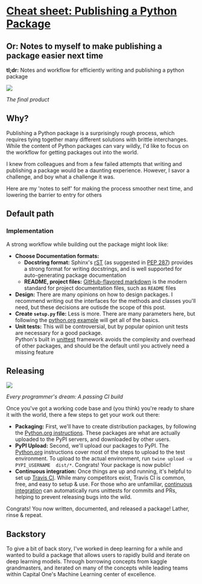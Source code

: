 # [Cheat sheet: Publishing a Python Package](https://www.hergertarian.com/cheat-sheet-publishing-a-python-package)

## Or: Notes to myself to make publishing a package easier next time

**tl;dr:** Notes and workflow for efficiently writing and publishing a python package 

![](/s/readthedocs.png)

*The final product*

## Why?

Publishing a Python package is a surprisingly rough process, which requires tying together many different solutions 
with brittle interchanges. While the content of Python packages can vary wildly, I'd like to focus on the workflow
for getting packages out into the world. 

I knew from colleagues and from a few failed attempts that writing and publishing a package would be a daunting 
experience. However, I savor a challenge, and boy what a challenge it was. 

Here are my 'notes to self' for making the process smoother next time, and lowering the barrier to entry for others

## Default path

### Implementation

A strong workflow while building out the package might look like:

 - **Choose Documentation formats:**
   - **Docstring format:** Sphinx's [rST](http://www.sphinx-doc.org/en/master/usage/restructuredtext/basics.html) 
   (as suggested in [PEP 287](https://www.python.org/dev/peps/pep-0287/)) provides a strong format for writing 
   docstrings, and is well supported for auto-generating package documentation
   - **README, project files:** [GitHub-flavored markdown](https://github.github.com/gfm/) is the modern standard for 
   project documentation files, such as `README` files  
 - **Design:** There are many opinions on how to design packages. I recommend writing out the interfaces for the 
 methods and classes you'll need, but these decisions are outisde the scope of this post.
 - **Create `setup.py` file:** Less is more. There are many parameters here, but following the 
 [python.org example](https://packaging.python.org/tutorials/packaging-projects/#creating-setup-py) will get all of 
 the basics.
 - **Unit tests:** This will be controversial, but by popular opinion unit tests are necessary for a good package.  
 Python's built in [unittest](https://docs.python.org/3/library/unittest.html) framework avoids the complexity and 
 overhead of other packages, and should be the default until you actively need a missing feature 

## Releasing

![](/s/travis.png)

*Every programmer's dream: A passing CI build*

Once you've got a working code base and (you think) you're ready to share it with the world, there a few steps to get 
your work out there:

 - **Packaging:** First, we'll have to create distribution packages, by following the 
 [Python.org instructions](https://packaging.python.org/tutorials/packaging-projects/#generating-distribution-archives). 
 These packages are what are actually uploaded to the PyPI servers, and downloaded by other users.  
 - **PyPI Upload:** Second, we'll upload our packages to PyPI. The [Python.org](https://packaging.python.org/tutorials/packaging-projects/#uploading-the-distribution-archives)
 instructions cover most of the steps to upload to the test environment. To upload to the actual environment, 
 run `twine upload -u PYPI_USERNAME  dist/*`. Congrats! Your package is now public!
 - **Continuous integration:** Once things are up and running, it's helpful to set up [Travis CI](https://travis-ci.org/). 
 While many competitors exist, Travis CI is common, free, and easy to setup & use. For those who are unfamiliar, 
 [continuous integration](https://www.atlassian.com/continuous-delivery/continuous-integration-intro) can automatically 
 runs unittests for commits and PRs, helping to prevent releasing bugs into the wild.
 
Congrats! You now written, documented, and released a package! Lather, rinse & repeat. 

## Backstory

To give a bit of back story, I've worked in deep learning for a while and wanted to build a package that allows users 
to rapidly build and iterate on deep learning models. Through borrowing concepts from kaggle grandmasters, and 
iterated on many of the concepts while leading teams within Capital One's Machine Learning center of excellence. 